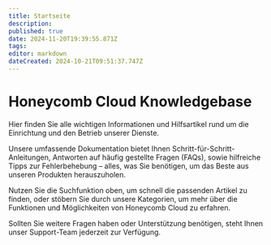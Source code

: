 ```yaml
---
title: Startseite
description: 
published: true
date: 2024-11-20T19:39:55.871Z
tags: 
editor: markdown
dateCreated: 2024-10-21T09:51:37.747Z
---
```


# Honeycomb Cloud Knowledgebase

Hier finden Sie alle wichtigen Informationen und Hilfsartikel rund um die Einrichtung und den Betrieb unserer Dienste.

Unsere umfassende Dokumentation bietet Ihnen Schritt-für-Schritt-Anleitungen, Antworten auf häufig gestellte Fragen (FAQs), sowie hilfreiche Tipps zur Fehlerbehebung – alles, was Sie benötigen, um das Beste aus unseren Produkten herauszuholen.

Nutzen Sie die Suchfunktion oben, um schnell die passenden Artikel zu finden, oder stöbern Sie durch unsere Kategorien, um mehr über die Funktionen und Möglichkeiten von Honeycomb Cloud zu erfahren.

Sollten Sie weitere Fragen haben oder Unterstützung benötigen, steht Ihnen unser Support-Team jederzeit zur Verfügung.